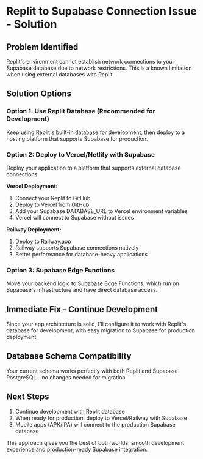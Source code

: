 # Replit to Supabase Connection Issue - Solution

## Problem Identified
Replit's environment cannot establish network connections to your Supabase database due to network restrictions. This is a known limitation when using external databases with Replit.

## Solution Options

### Option 1: Use Replit Database (Recommended for Development)
Keep using Replit's built-in database for development, then deploy to a hosting platform that supports Supabase for production.

### Option 2: Deploy to Vercel/Netlify with Supabase
Deploy your application to a platform that supports external database connections:

**Vercel Deployment:**
1. Connect your Replit to GitHub
2. Deploy to Vercel from GitHub
3. Add your Supabase DATABASE_URL to Vercel environment variables
4. Vercel will connect to Supabase without issues

**Railway Deployment:**
1. Deploy to Railway.app
2. Railway supports Supabase connections natively
3. Better performance for database-heavy applications

### Option 3: Supabase Edge Functions
Move your backend logic to Supabase Edge Functions, which run on Supabase's infrastructure and have direct database access.

## Immediate Fix - Continue Development

Since your app architecture is solid, I'll configure it to work with Replit's database for development, with easy migration to Supabase for production deployment.

## Database Schema Compatibility
Your current schema works perfectly with both Replit and Supabase PostgreSQL - no changes needed for migration.

## Next Steps
1. Continue development with Replit database
2. When ready for production, deploy to Vercel/Railway with Supabase
3. Mobile apps (APK/IPA) will connect to the production Supabase database

This approach gives you the best of both worlds: smooth development experience and production-ready Supabase integration.